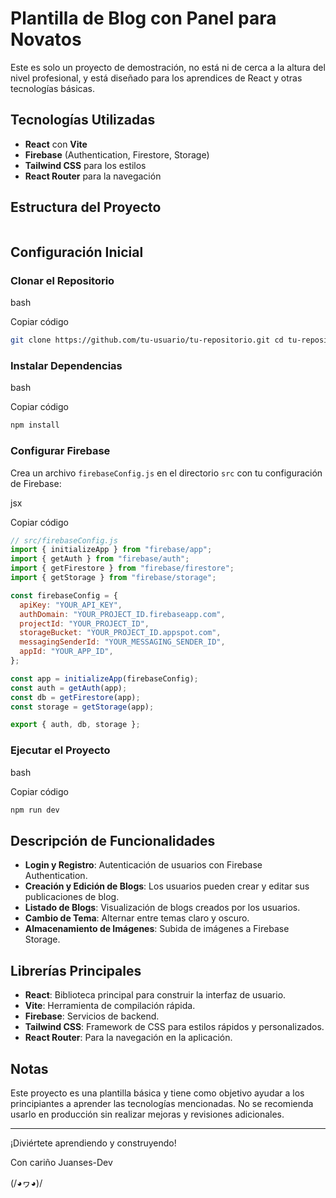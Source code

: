 # Plantilla de Blog con Panel para Novatos

Este es solo un proyecto de demostración, no está ni de cerca a la altura del nivel profesional, y está diseñado para los aprendices de React y otras tecnologías básicas.

## Tecnologías Utilizadas

- **React** con **Vite**
- **Firebase** (Authentication, Firestore, Storage)
- **Tailwind CSS** para los estilos
- **React Router** para la navegación

## Estructura del Proyecto

```md

```

## Configuración Inicial

### Clonar el Repositorio

bash

Copiar código

```bash
git clone https://github.com/tu-usuario/tu-repositorio.git cd tu-repositorio
```

### Instalar Dependencias

bash

Copiar código

```bash
npm install
```

### Configurar Firebase

Crea un archivo `firebaseConfig.js` en el directorio `src` con tu configuración de Firebase:

jsx

Copiar código

```jsx
// src/firebaseConfig.js
import { initializeApp } from "firebase/app";
import { getAuth } from "firebase/auth";
import { getFirestore } from "firebase/firestore";
import { getStorage } from "firebase/storage";

const firebaseConfig = {
  apiKey: "YOUR_API_KEY",
  authDomain: "YOUR_PROJECT_ID.firebaseapp.com",
  projectId: "YOUR_PROJECT_ID",
  storageBucket: "YOUR_PROJECT_ID.appspot.com",
  messagingSenderId: "YOUR_MESSAGING_SENDER_ID",
  appId: "YOUR_APP_ID",
};

const app = initializeApp(firebaseConfig);
const auth = getAuth(app);
const db = getFirestore(app);
const storage = getStorage(app);

export { auth, db, storage };

```

### Ejecutar el Proyecto

bash

Copiar código

```bash
npm run dev
```

## Descripción de Funcionalidades

- **Login y Registro**: Autenticación de usuarios con Firebase Authentication.
- **Creación y Edición de Blogs**: Los usuarios pueden crear y editar sus publicaciones de blog.
- **Listado de Blogs**: Visualización de blogs creados por los usuarios.
- **Cambio de Tema**: Alternar entre temas claro y oscuro.
- **Almacenamiento de Imágenes**: Subida de imágenes a Firebase Storage.

## Librerías Principales

- **React**: Biblioteca principal para construir la interfaz de usuario.
- **Vite**: Herramienta de compilación rápida.
- **Firebase**: Servicios de backend.
- **Tailwind CSS**: Framework de CSS para estilos rápidos y personalizados.
- **React Router**: Para la navegación en la aplicación.

## Notas

Este proyecto es una plantilla básica y tiene como objetivo ayudar a los principiantes a aprender las tecnologías mencionadas. No se recomienda usarlo en producción sin realizar mejoras y revisiones adicionales.

---

¡Diviértete aprendiendo y construyendo!

Con cariño Juanses-Dev 

(/◕ヮ◕)/
